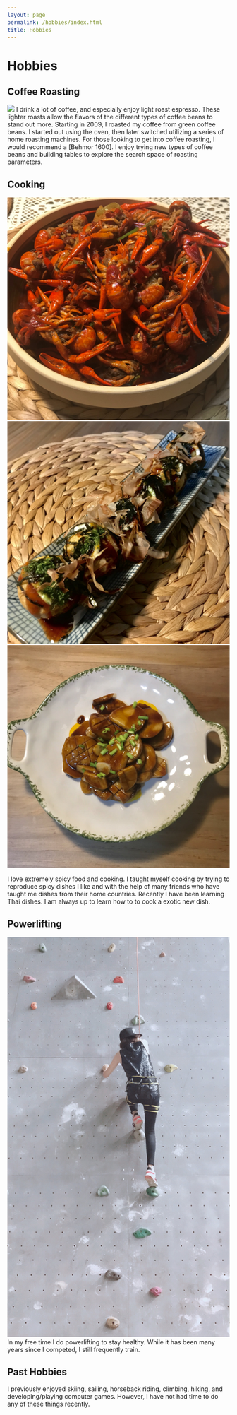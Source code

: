 ```yaml
---
layout: page
permalink: /hobbies/index.html
title: Hobbies
---
```


# Hobbies

## Coffee Roasting

<img src="/images/coffee.jpg" class="floatpic">
I drink a lot of coffee, and especially enjoy light roast espresso.  These
lighter roasts allow the flavors of the different types of coffee beans to
stand out more.  Starting in 2009, I roasted my coffee from green coffee beans.
I started out using the oven, then later switched utilizing a series of home
roasting machines.  For those looking to get into coffee roasting, I would
recommend a [Behmor 1600].  I enjoy trying new types of coffee beans and
building tables to explore the search space of roasting parameters.

[Behmor 1600]: https://behmor.com/behmor-1600-plus/

## Cooking

<div class="third">
<img src="/images/cooking1.jpg">
<img src="/images/cooking2.jpg">
<img src="/images/cooking3.jpg">
</div>

I love extremely spicy food and cooking. I taught myself cooking by trying
to reproduce spicy dishes I like and with the help of many friends who have
taught me dishes from their home countries. Recently I have been learning
Thai dishes.  I am always up to learn how to to cook a exotic new dish.

## Powerlifting

<img src="/images/climb.jpg" class="floatpic">
In my free time I do powerlifting to stay healthy.  While it has been many
years since I competed, I still frequently train.

## Past Hobbies

I previously enjoyed skiing, sailing, horseback riding, climbing, hiking,
and developing/playing computer games. However, I have not had time to do
any of these things recently.

